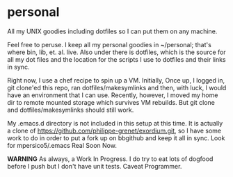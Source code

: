 # personal
All my UNIX goodies including dotfiles so I can put them on any machine.

Feel free to peruse. I keep all my personal goodies in ~/personal; that's where
bin, lib, et. al. live. Also under there is dotfiles, which is the source for
all my dot files and the location for the scripts I use to dotfiles and their
links in sync.

Right now, I use a chef recipe to spin up a VM. Initially, Once up, I logged
in, git clone'ed this repo, ran dotfiles/makesymlinks and then, with luck, I
would have an environment that I can use. Recently, however, I moved my home
dir to remote mounted storage which survives VM rebuilds. But git clone and
dotfiles/makesymlinks should still work.


My .emacs.d directory is not included in this setup at this time. It is
actually a clone of https://github.com/philippe-grenet/exordium.git, so I have
some work to do in order to put a fork up on bbgithub and keep it all in
sync. Look for mpersico5/.emacs Real Soon Now.

****WARNING**** As always, a Work In Progress. I do try to eat lots of dogfood
    before I push but I don't have unit tests. Caveat Programmer.
